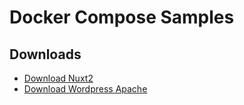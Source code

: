 # Docker Compose Samples

## Downloads

- [Download Nuxt2](https://download-directory.github.io/?url=https://github.com/jeff-silva/docker-compose-samples/tree/main/nuxt2)
- [Download Wordpress Apache](https://download-directory.github.io/?url=https://github.com/jeff-silva/docker-compose-samples/tree/main/wordpress-apache)
